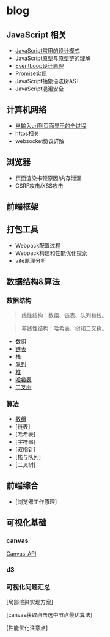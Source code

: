 # blog

## JavaScript 相关

- [JavaScript常用的设计模式](https://github.com/Capactity/blog/blob/master/javascript/JavaScript常用的设计模式.md)
- [JavaScript原型与原型链的理解](https://github.com/Capactity/blog/blob/master/javascript/JavaScript原型与原型链的理解.md)
- [EventLoop设计原理](https://github.com/Capactity/blog/blob/master/javascript/EventLoop设计原理.md)
- [Promise实现](https://github.com/Capactity/Blog/blob/main/javascript/Pormise.md)
- JavaScript抽象语法树AST
- JavaScript混淆安全




## 计算机网络

- [从输入url到页面显示的全过程](https://github.com/Capactity/Blog/blob/main/network/从输入url到页面显示的全过程.md)
- https相关
- websocket协议详解 


## 浏览器

- 页面渲染卡顿原因/内存泄漏
- CSRF攻击/XSS攻击




## 前端框架



## 打包工具

- Webpack配置过程
- Webpack构建和性能优化探索
- vite原理分析



## 数据结构&算法
### 数据结构
>线性结构：数组、链表、队列和栈。

> 非线性结构：哈希表、树和二叉树。

- [数组](https://github.com/Capactity/blog/blob/master/data-structure/数组.md)
- [链表](https://github.com/Capactity/blog/blob/master/data-structure/链表.md)
- [栈](https://github.com/Capactity/blog/blob/master/data-structure/栈.md)
- [队列](https://github.com/Capactity/blog/blob/master/data-structure/队列.md)
- [堆](https://github.com/Capactity/blog/blob/master/data-structure/堆.md)
- [哈希表](https://github.com/Capactity/blog/blob/master/data-structure/哈希表.md)
- [二叉树](https://github.com/Capactity/blog/blob/master/data-structure/二叉树.md)



### 算法

- [数组](https://github.com/Capactity/blog/blob/master/algorithm/array/array.md)
- [链表]
- [哈希表]
- [字符串]
- [双指针]
- [栈与队列]
- [二叉树]


## 前端综合

- [浏览器工作原理]


## 可视化基础

### canvas
[Canvas_API](https://github.com/Capactity/blog/blob/master/Canvas_API.md)
### d3
### 可视化问题汇总
[局部渲染实现方案]

[canvas获取点击选中节点最优算法]

[性能优化注意点]


